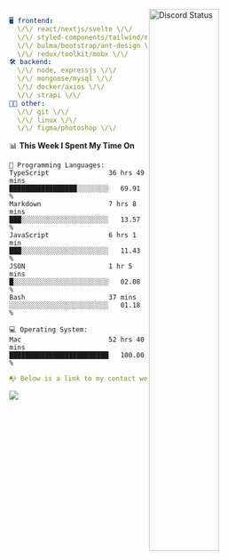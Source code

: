 
<a href="https://discord.com/users/279302975371870218" target="_blank">
    <img width="50%" align="right" alt="Discord Status" src="https://lanyard.cnrad.dev/api/279302975371870218?bg=161B22&borderRadius=5px%205px%200%200&hideTimestamp=true&idleMessage=Just%20chillin%27%20at%20the%20moment&animated=true">
</a>

```yaml
🖥️ frontend: 
  \/\/ react/nextjs/svelte \/\/
  \/\/ styled-components/tailwind/mui/
  \/\/ bulma/bootstrap/ant-design \/\/
  \/\/ redux/toolkit/mobx \/\/
🛠 backend: 
  \/\/ node, expressjs \/\/
  \/\/ mongoose/mysql \/\/
  \/\/ docker/axios \/\/
  \/\/ strapi \/\/
👨‍💻 other: 
  \/\/ git \/\/ 
  \/\/ linux \/\/
  \/\/ figma/photoshop \/\/
```
<!--START_SECTION:waka-->
📊 **This Week I Spent My Time On** 

```text
💬 Programming Languages: 
TypeScript               36 hrs 49 mins      █████████████████░░░░░░░░   69.91 % 
Markdown                 7 hrs 8 mins        ███░░░░░░░░░░░░░░░░░░░░░░   13.57 % 
JavaScript               6 hrs 1 min         ███░░░░░░░░░░░░░░░░░░░░░░   11.43 % 
JSON                     1 hr 5 mins         █░░░░░░░░░░░░░░░░░░░░░░░░   02.08 % 
Bash                     37 mins             ░░░░░░░░░░░░░░░░░░░░░░░░░   01.18 % 

💻 Operating System: 
Mac                      52 hrs 40 mins      █████████████████████████   100.00 % 
```


<!--END_SECTION:waka-->
```yaml
📭 Below is a link to my contact website 
```
<a href="https://mxns.xyz" target="_black"> <img src="https://img.shields.io/badge/website-161B22?style=for-the-badge&logo=About.me&logoColor=white"></img> <a/>
